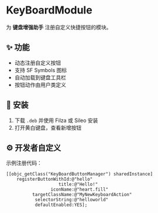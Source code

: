 # KeyBoardModule

为 **键盘增强助手** 注册自定义快捷按钮的模块。

## ✨ 功能
- 动态注册自定义按钮
- 支持 SF Symbols 图标
- 自动加载到键盘工具栏
- 按钮动作由用户类定义

## 🧩 安装
1. 下载 `.deb` 并使用 Filza 或 Sileo 安装
2. 打开黄白键盘，查看新增按钮

## ⚙️ 开发者自定义
示例注册代码：
```objc
[[objc_getClass("KeyBoardButtonManager") sharedInstance]
    registerButtonWithId:@"hello"
                    title:@"Hello!"
                 iconName:@"heart.fill"
          targetClassName:@"MyNewKeyboardAction"
           selectorString:@"helloworld"
           defaultEnabled:YES];
